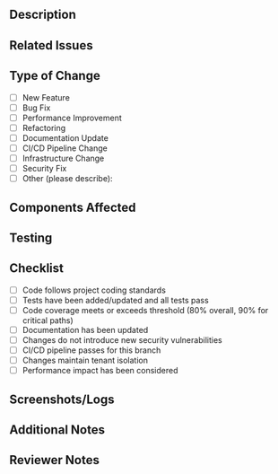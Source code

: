 ## Description

<!-- Provide a detailed description of the changes introduced by this PR. -->

## Related Issues

<!-- Link to the issue(s) this PR addresses. Use GitHub's syntax: Fixes #123, Relates to #456 -->

## Type of Change

<!-- Mark the type of change this PR introduces (check one) -->
- [ ] New Feature
- [ ] Bug Fix
- [ ] Performance Improvement
- [ ] Refactoring
- [ ] Documentation Update
- [ ] CI/CD Pipeline Change
- [ ] Infrastructure Change
- [ ] Security Fix
- [ ] Other (please describe):

## Components Affected

<!-- List the services, packages, or components affected by this change -->

## Testing

<!-- Describe the tests you've added or modified to verify your changes. Include both automated and manual testing if applicable. -->

## Checklist

<!-- Ensure all items are checked before submitting the PR (mark with [x]) -->
- [ ] Code follows project coding standards
- [ ] Tests have been added/updated and all tests pass
- [ ] Code coverage meets or exceeds threshold (80% overall, 90% for critical paths)
- [ ] Documentation has been updated
- [ ] Changes do not introduce new security vulnerabilities
- [ ] CI/CD pipeline passes for this branch
- [ ] Changes maintain tenant isolation
- [ ] Performance impact has been considered

## Screenshots/Logs

<!-- If applicable, add screenshots or logs to help explain your changes. -->

## Additional Notes

<!-- Add any other context about the PR here. -->

## Reviewer Notes

<!-- Any specific areas you'd like reviewers to focus on, or any concerns you have. -->